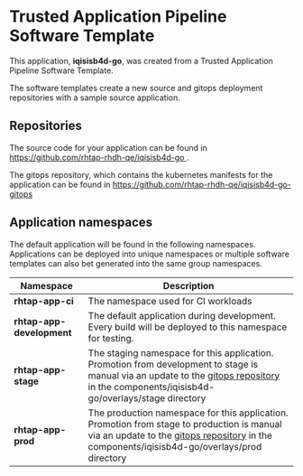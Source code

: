 # Trusted Application Pipeline Software Template

This application, **iqisisb4d-go**, was created from a Trusted Application Pipeline Software Template.

The software templates create a new source and gitops deployment repositories with a sample source application. 

## Repositories

The source code for your application can be found in [https://github.com/rhtap-rhdh-qe/iqisisb4d-go ](https://github.com/rhtap-rhdh-qe/iqisisb4d-go ).
 
The gitops repository, which contains the kubernetes manifests for the application can be found in 
[https://github.com/rhtap-rhdh-qe/iqisisb4d-go-gitops ](https://github.com/rhtap-rhdh-qe/iqisisb4d-go-gitops ) 

## Application namespaces 

The default application will be found in the following namespaces. Applications can be deployed into unique namespaces or multiple software templates can also bet generated into the same group namespaces.  

|  Namespace   |  Description   |  
| -------- | -------- |
| **rhtap-app-ci** | The namespace used for CI workloads |
| **rhtap-app-development** | The default application during development. Every build will be deployed to this namespace for testing. |
| **rhtap-app-stage** | The staging namespace for this application. Promotion from development to stage is manual via an update to the [gitops repository](https://github.com/rhtap-rhdh-qe/iqisisb4d-go-gitops ) in the components/iqisisb4d-go/overlays/stage directory |
| **rhtap-app-prod** | The production namespace for this application. Promotion from stage to production is manual via an update to the [gitops repository](https://github.com/rhtap-rhdh-qe/iqisisb4d-go-gitops ) in the components/iqisisb4d-go/overlays/prod directory |